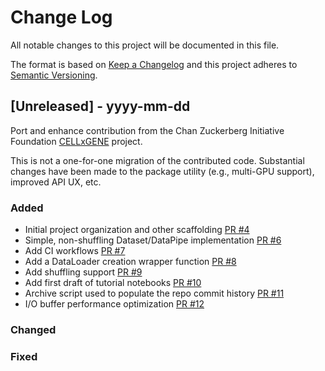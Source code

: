
# Change Log

All notable changes to this project will be documented in this file.

The format is based on [Keep a Changelog](http://keepachangelog.com/)
and this project adheres to [Semantic Versioning](http://semver.org/).

## [Unreleased] - yyyy-mm-dd

Port and enhance contribution from the Chan Zuckerberg Initiative Foundation
[CELLxGENE](https://cellxgene.cziscience.com/) project.

This is not a one-for-one migration of the contributed code. Substantial changes have
been made to the package utility (e.g., multi-GPU support), improved API UX, etc.

### Added

- Initial project organization and other scaffolding [PR #4](https://github.com/single-cell-data/TileDB-SOMA-ML/pull/4)
- Simple, non-shuffling Dataset/DataPipe implementation [PR #6](https://github.com/single-cell-data/TileDB-SOMA-ML/pull/6)
- Add CI workflows [PR #7](https://github.com/single-cell-data/TileDB-SOMA-ML/pull/7)
- Add a DataLoader creation wrapper function [PR #8](https://github.com/single-cell-data/TileDB-SOMA-ML/pull/8)
- Add shuffling support [PR #9](https://github.com/single-cell-data/TileDB-SOMA-ML/pull/9)
- Add first draft of tutorial notebooks [PR #10](https://github.com/single-cell-data/TileDB-SOMA-ML/pull/10)
- Archive script used to populate the repo commit history [PR #11](https://github.com/single-cell-data/TileDB-SOMA-ML/pull/11)
- I/O buffer performance optimization [PR #12](https://github.com/single-cell-data/TileDB-SOMA-ML/pull/12)

### Changed

### Fixed
